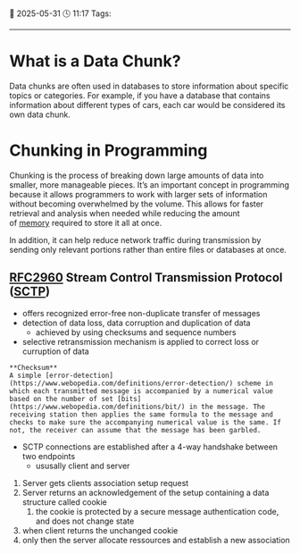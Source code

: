 📆 2025-05-31 🕓 11:17
Tags: 

---

# What is a Data Chunk?

Data chunks are often used in databases to store information about specific topics or categories. For example, if you have a database that contains information about different types of cars, each car would be considered its own data chunk.

# Chunking in Programming

Chunking is the process of breaking down large amounts of data into smaller, more manageable pieces. It’s an important concept in programming because it allows programmers to work with larger sets of information without becoming overwhelmed by the volume. This allows for faster retrieval and analysis when needed while reducing the amount of [memory](https://www.webopedia.com/definitions/memory/) required to store it all at once.

In addition, it can help reduce network traffic during transmission by sending only relevant portions rather than entire files or databases at once.

## [RFC2960](https://www.rfc-editor.org/rfc/rfc2960) Stream Control Transmission Protocol ([SCTP](https://www.webopedia.com/definitions/sctp/))

- offers recognized error-free non-duplicate transfer of messages
- detection of data loss, data corruption and duplication of data
	- achieved by using checksums and sequence numbers
- selective retransmission mechanism is applied to correct loss or curruption of data

```ad-info
**Checksum**
A simple [error-detection](https://www.webopedia.com/definitions/error-detection/) scheme in which each transmitted message is accompanied by a numerical value based on the number of set [bits](https://www.webopedia.com/definitions/bit/) in the message. The receiving station then applies the same formula to the message and checks to make sure the accompanying numerical value is the same. If not, the receiver can assume that the message has been garbled.
```

- SCTP connections are established after a 4-way handshake between two endpoints
	- ususally client and server

1. Server gets clients association setup request
2. Server returns an acknowledgement of the setup containing a data structure called cookie
	1. the cookie is protected by a secure message authentication code, and does not change state
3. when client returns the unchanged cookie
4. only then the server allocate ressources and establish a new association